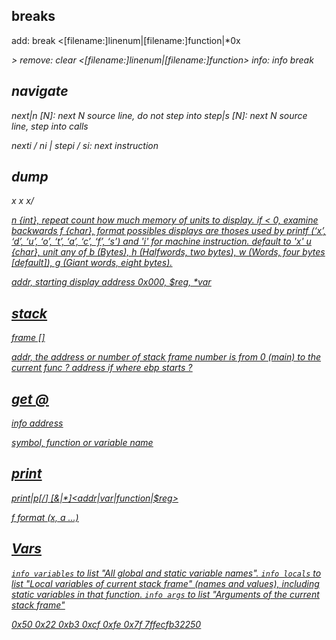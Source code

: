 
## breaks
add:
break <[filename:]linenum|[filename:]function|*0x<address>>
remove:
clear <[filename:]linenum|[filename:]function>
info:
info break


## navigate

next|n [N]: next N source line, do not step into
step|s [N]: next N source line, step into calls

nexti / ni | stepi / si: next instruction

## dump

x
x <addr>
x/<n><f><u> <addr>

n {int}, repeat count
    how much memory of <u> units to display. if < 0, examine backwards
f {char}, format
    possibles displays are thoses used by printf (‘x’, ‘d’, ‘u’, ‘o’, ‘t’, ‘a’, ‘c’, ‘f’, ‘s’) and 'i' for machine instruction. default to 'x'
u {char}, unit
    any of b (Bytes), h (Halfwords, two bytes), w (Words, four bytes [default]), g (Giant words, eight bytes).

addr, starting display address
    0x000, $reg, *var

## stack

frame [<addr>]

addr, the address or number of stack frame
    number is from 0 (main) to the current func ?
    address if where ebp starts ?

## get @

info address <symbol>

symbol, function or variable name

## print

print|p[/<f>] [&|*]<addr|var|function|$reg>

f   format (x, a ...)

## Vars

`info variables` to list "All global and static variable names".
`info locals` to list "Local variables of current stack frame" (names and values), including static variables in that function.
`info args` to list "Arguments of the current stack frame"

0x50    0x22    0xb3    0xcf    0xfe    0x7f
7ffecfb32250